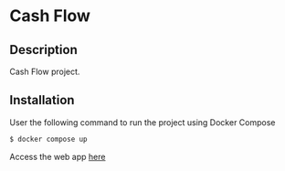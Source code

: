 # Cash Flow

## Description

Cash Flow project.

## Installation

User the following command to run the project using Docker Compose

```bash
$ docker compose up
```

Access the web app [here](http://localhost:4200)
